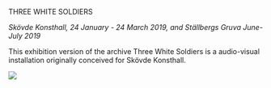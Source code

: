 THREE WHITE SOLDIERS

*Skövde Konsthall, 24 January - 24 March 2019, and Ställbergs Gruva June-July 2019*

This exhibition version of the archive Three White Soldiers is a audio-visual installation originally conceived for Skövde Konsthall.

![](/3ws.skovde1.jpg)
